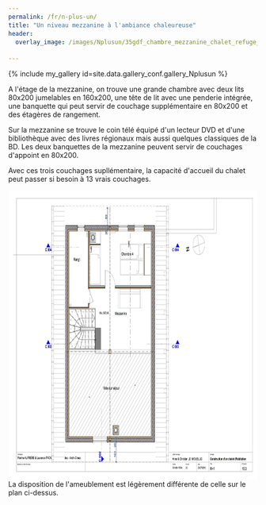 ```yaml
---
permalink: /fr/n-plus-un/
title: "Un niveau mezzanine à l'ambiance chaleureuse"
header:
  overlay_image: /images/Nplusun/35gdf_chambre_mezzanine_chalet_refuge_montgesin_plagne.jpg
  
---
```


{% include my_gallery id=site.data.gallery_conf.gallery_Nplusun %}

A l'étage de la mezzanine, on trouve une grande chambre avec deux lits 80x200 jumelables en 160x200, une tête de lit avec une penderie intégrée, une banquette qui peut servir de couchage supplémentaire en 80x200 et des étagères de rangement.


Sur la mezzanine se trouve le coin télé équipé d'un lecteur DVD et d'une bibliothèque avec des livres régionaux mais aussi quelques classiques de la BD. Les deux banquettes de la mezzanine peuvent servir de couchages d'appoint en 80x200.


Avec ces trois couchages supllémentaire, la capacité d'accueil du chalet peut passer si besoin à 13 vrais couchages.


<img style="display: block; margin-left: auto; margin-right: auto;" src="/images/plans/planR1JPEG.jpg" alt="" width="730" height="584" />
La disposition de l'ameublement est légèrement différente de celle sur le plan ci-dessus.
